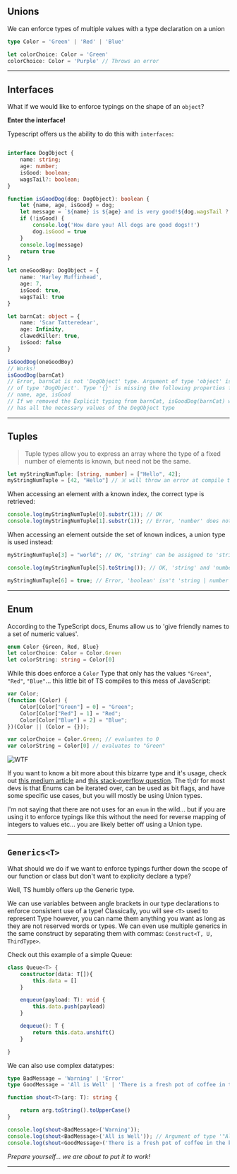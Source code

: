 ## Unions
We can enforce types of multiple values with a type declaration on a union
```typescript
type Color = 'Green' | 'Red' | 'Blue'

let colorChoice: Color = 'Green' 
colorChoice: Color = 'Purple' // Throws an error
```
___
## Interfaces
What if we would like to enforce typings on the shape of an `object`?

**Enter the interface!**

Typescript offers us the ability to do this with `interfaces`:

```typescript

interface DogObject {
    name: string;
    age: number;
    isGood: boolean;
    wagsTail?: boolean;
}

function isGoodDog(dog: DogObject): boolean {
    let {name, age, isGood} = dog;
    let message = `${name} is ${age} and is very good!${dog.wagsTail ? ' wag, wag, wag' : ''}`
    if (!isGood) {
        console.log('How dare you! All dogs are good dogs!!')
        dog.isGood = true
    }
    console.log(message)
    return true
}

let oneGoodBoy: DogObject = {
    name: 'Harley Muffinhead',
    age: 7,
    isGood: true,
    wagsTail: true 
}

let barnCat: object = {
    name: 'Scar Tatteredear',
    age: Infinity,
    clawedKiller: true,
    isGood: false
}

isGoodDog(oneGoodBoy) 
// Works!
isGoodDog(barnCat) 
// Error, barnCat is not 'DogObject' type. Argument of type 'object' is not assignable to parameter 
// of type 'DogObject'. Type '{}' is missing the following properties from type 'DogObject': 
// name, age, isGood
// If we removed the Explicit typing from barnCat, isGoodDog(barnCat) would work because barnCat 
// has all the necessary values of the DogObject type


```


___

## Tuples
>Tuple types allow you to express an array where the type of a fixed number of elements is known, but need not be the same. 

```typescript
let myStringNumTuple: [string, number] = ["Hello", 42];
myStringNumTuple = [42, "Hello"] // ☠️ will throw an error at compile time
```

When accessing an element with a known index, the correct type is retrieved:
```typescript
console.log(myStringNumTuple[0].substr(1)); // OK
console.log(myStringNumTuple[1].substr(1)); // Error, 'number' does not have 'substr'
```
When accessing an element outside the set of known indices, a union type is used instead:
```typescript
myStringNumTuple[3] = "world"; // OK, 'string' can be assigned to 'string | number'

console.log(myStringNumTuple[5].toString()); // OK, 'string' and 'number' both have 'toString'

myStringNumTuple[6] = true; // Error, 'boolean' isn't 'string | number'
```
___
## Enum
According to the TypeScript docs, Enums allow us to 'give friendly names to a set of numeric values'.

```typescript
enum Color {Green, Red, Blue}
let colorChoice: Color = Color.Green
let colorString: string = Color[0]
```
While this does enforce a `Color` Type that only has the values `"Green"`, `"Red"`, `"Blue"`... this little bit of TS compiles to this mess of JavaScript:
```js
var Color;
(function (Color) {
    Color[Color["Green"] = 0] = "Green";
    Color[Color["Red"] = 1] = "Red";
    Color[Color["Blue"] = 2] = "Blue";
})(Color || (Color = {}));

var colorChoice = Color.Green; // evaluates to 0
var colorString = Color[0] // evaluates to "Green"
```

![WTF](https://media.giphy.com/media/ukGm72ZLZvYfS/giphy.gif)

If you want to know a bit more about this bizarre type and it's usage, check out [this medium article](https://medium.com/@KevinBGreene/typescript-enums-and-polymorphism-with-type-matching-fc3dc74b031c) and [this stack-overflow question](https://stackoverflow.com/questions/40275832/typescript-has-unions-so-are-enums-redundant). The tl;dr for most devs is that Enums can be iterated over, can be used as bit flags, and have some specific use cases, but you will mostly be using Union types.

I'm not saying that there are not uses for an `enum` in the wild... but if you are using it to enforce typings like this without the need for reverse mapping of integers to values etc... you are likely better off using a Union type.

___
## `Generics<T>`

What should we do if we want to enforce typings further down the scope of our function or class but don't want to explicity declare a type?

Well, TS humbly offers up the Generic type. 

We can use variables between angle brackets in our type declarations to enforce consistent use of a type! Classically, you will see `<T>` used to represent Type however, you can name them anything you want as long as they are not reserved words or types. We can even use multiple generics in the same construct by separating them with commas: `Construct<T, U, ThirdType>`.

Check out this example of a simple Queue:

```typescript
class Queue<T> {
    constructor(data: T[]){
        this.data = []
    }

    enqueue(payload: T): void {
        this.data.push(payload)
    }

    dequeue(): T {
        return this.data.unshift()
    }

}
```

We can also use complex datatypes:

```typescript
type BadMessage = 'Warning' | 'Error'
type GoodMessage = 'All is Well' | 'There is a fresh pot of coffee in the kitchen' 

function shout<T>(arg: T): string {

    return arg.toString().toUpperCase()
}

console.log(shout<BadMessage>('Warning'));
console.log(shout<BadMessage>('All is Well')); // Argument of type '"All is Well"' is not assignable to parameter of type 'BadMessage'.
console.log(shout<GoodMessage>('There is a fresh pot of coffee in the kitchen'));
```

_Prepare yourself... we are about to put it to work!_
___
